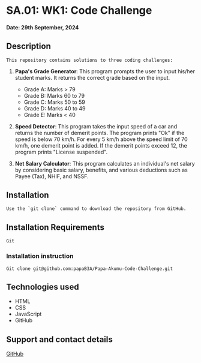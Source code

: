 # SA.01: WK1: Code Challenge

#### Date: 29th September, 2024

## Description
    This repository contains solutions to three coding challenges:

1. **Papa's Grade Generator**:
    This  program prompts the user to input his/her student marks. It returns the correct grade based on the input.
     - Grade A: Marks > 79
     - Grade B: Marks 60 to 79
     - Grade C: Marks 50 to 59
     - Grade D: Marks 40 to 49
     - Grade E: Marks < 40

2. **Speed Detector**:
    This program takes the input speed of a car and returns the number of demerit points. The program prints "Ok" if the speed is below 70 km/h. 
    For every 5 km/h above the speed limit of 70 km/h, one demerit point is added. If the demerit points exceed 12, the program prints "License suspended".

3. **Net Salary Calculator**:
    This program calculates an individual's net salary by considering basic salary, benefits, and various deductions such as Payee (Tax), NHIF, and NSSF.  

## Installation
    Use the `git clone` command to download the repository from GitHub.

## Installation Requirements
    Git

### Installation instruction
    Git clone git@github.com:papaB3A/Papa-Akumu-Code-Challenge.git


## Technologies used
- HTML
- CSS
- JavaScript
- GitHub

## Support and contact details
[GitHub](https://github.com/papaB3A)
